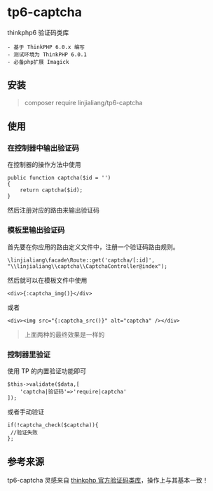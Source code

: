 # tp6-captcha

thinkphp6 验证码类库

```text
- 基于 ThinkPHP 6.0.x 编写
- 测试环境为 ThinkPHP 6.0.1
- 必备php扩展 Imagick
```

## 安装

> composer require linjialiang/tp6-captcha

## 使用

### 在控制器中输出验证码

在控制器的操作方法中使用

```
public function captcha($id = '')
{
	return captcha($id);
}
```

然后注册对应的路由来输出验证码

### 模板里输出验证码

首先要在你应用的路由定义文件中，注册一个验证码路由规则。

```
\linjialiang\facade\Route::get('captcha/[:id]', "\\linjialiang\\captcha\\CaptchaController@index");
```

然后就可以在模板文件中使用

```
<div>{:captcha_img()}</div>
```

或者

```
<div><img src="{:captcha_src()}" alt="captcha" /></div>
```

> 上面两种的最终效果是一样的

### 控制器里验证

使用 TP 的内置验证功能即可

```
$this->validate($data,[
    'captcha|验证码'=>'require|captcha'
]);
```

或者手动验证

```
if(!captcha_check($captcha)){
 //验证失败
};
```

## 参考来源

tp6-captcha 灵感来自 [thinkphp 官方验证码类库](https://packagist.org/packages/topthink/think-captcha)，操作上与其基本一致！
